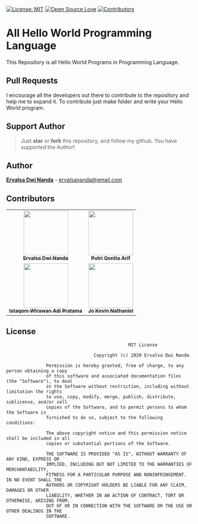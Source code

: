 [![License: MIT](https://img.shields.io/badge/License-MIT-green.svg)](https://opensource.org/licenses/MIT)
[![Open Source Love](https://badges.frapsoft.com/os/v1/open-source.png?v=103)](https://github.com/wival08/All-Hello-World-Programming-Language)
[![Contributors](https://img.shields.io/github/contributors/wival08/All-Hello-World-Programming-Language)](https://github.com/wival08/All-Hello-World-Programming-Language/graphs/contributors)

# All Hello World Programming Language
This Repository is all Hello World Programs in Programming Language.

## Pull Requests
I encourage all the developers out there to contribute to the repository and help me to expand it. To contribute just make folder and write your Hello World program.


## Support Author
> Just  **star** or  **fork** this repository, and follow my github. You have *supported* the Author!


## Author
[**Ervalsa Dwi Nanda**](https://www.linkedin.com/in/ervalsa/) - ervalsananda@gmail.com


## Contributors
<table>
        <tr>
            <td align="center"><a href="https://github.com/wival08">
              <img src="https://avatars2.githubusercontent.com/u/34961795?v=4" width="120px;" alt="">
              <br>
                <sub>
                  <b>Ervalsa Dwi Nanda</b>
                </sub>
              </br>
            </td>
            <td align="center"><a href="https://github.com/qonythazu">
              <img src="https://avatars1.githubusercontent.com/u/72368050?v=4" width="120px;" alt="">
              <br>
                <sub>
                  <b>Putri Qonita Arif</b>
                </sub>
              </br>
            </td>
        </tr>
        <tr>
            <td align="center"><a href="https://github.com/istaqom">
              <img src="https://avatars2.githubusercontent.com/u/49015708?v=4" width="120px;" alt="">
              <br>
                <sub>
                  <b>Istaqom Wirawan Adi Pratama</b>
                </sub>
              </br>
            </td>
            <td align="center"><a href="https://github.com/Roxes619">
              <img src="https://avatars3.githubusercontent.com/u/75407185?v=4" width="120px;" alt="">
              <br>
                <sub>
                  <b>Jo Kevin Nathaniel</b>
                </sub>
              </br>
            </td>
        </tr>
 </table>
 
## License
```
                                              MIT License

                                 Copyright (c) 2020 Ervalsa Dwi Nanda

               Permission is hereby granted, free of charge, to any person obtaining a copy
               of this software and associated documentation files (the "Software"), to deal
               in the Software without restriction, including without limitation the rights
               to use, copy, modify, merge, publish, distribute, sublicense, and/or sell
               copies of the Software, and to permit persons to whom the Software is
               furnished to do so, subject to the following conditions:

               The above copyright notice and this permission notice shall be included in all
               copies or substantial portions of the Software.

               THE SOFTWARE IS PROVIDED "AS IS", WITHOUT WARRANTY OF ANY KIND, EXPRESS OR
               IMPLIED, INCLUDING BUT NOT LIMITED TO THE WARRANTIES OF MERCHANTABILITY,
               FITNESS FOR A PARTICULAR PURPOSE AND NONINFRINGEMENT. IN NO EVENT SHALL THE
               AUTHORS OR COPYRIGHT HOLDERS BE LIABLE FOR ANY CLAIM, DAMAGES OR OTHER
               LIABILITY, WHETHER IN AN ACTION OF CONTRACT, TORT OR OTHERWISE, ARISING FROM,
               OUT OF OR IN CONNECTION WITH THE SOFTWARE OR THE USE OR OTHER DEALINGS IN THE
               SOFTWARE.

```
